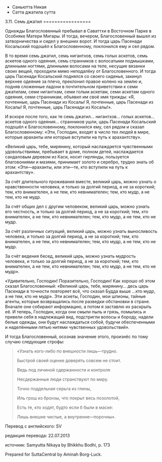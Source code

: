 









* Саньютта Никая
* Сатта джатила сутта


3\.11\. Семь джатил
\=\=\=\=\=\=\=\=\=\=\=\=\=\=\=\=\=



Однажды Благословенный пребывал в Саваттхи в Восточном Парке в Особняке Матери Мигары\. И тогда, вечером, Благословенный вышел из затворничества и сидел у внешних ворот\. И тогда царь Пасенади Косальский подошёл к Благословенному, поклонился ему и сел рядом\.


В то время семь джатил, семь нигантхов, семь голых аскетов, семь аскетов одного одеяния, семь странников с волосатыми подмышками, длинными ногтями, длинными волосами на теле, несущие вязанки своих вещей, проходили мимо неподалёку от Благословенного\. И тогда царь Пасенади Косальский поднялся со своего сиденья, закинул верхнее одеяние за плечо, преклонил правое колено на землю и, подняв сложенные ладони в почтительном приветствии к семи джатилам, семи нигантхам, семи голым аскетам, семи аскетам одного одеяния, семи странникам, объявил им своё имя трижды: «Я, почтенные, царь Пасенади из Косалы\! Я, почтенные, царь Пасенади из Косалы\! Я, почтенные, царь Пасенади из Косалы\!»\.


И вскоре после того, как те семь джатил… нигантхов… голых аскетов… аскетов одного одеяния… странников ушли, царь Пасенади Косальский подошёл к Благословенному, поклонился ему, сел рядом и сказал Благословенному: «Эти, Господин, входят в число тех людей в мире, которые араханты или которые вступили на путь к арахантству»\.


«Великий царь, тебе, мирянину, который наслаждается чувственными удовольствиями, пребывает в доме, полном детей, наслаждается сандаловым деревом из Каси, носит гирлянды, пользуется благовониями и мазями, принимает золото и серебро, трудно знать об этом: «Эти—араханты, или эти—те, кто вступили на путь к арахантству»\.


За счёт длительного проживания вместе, великий царь, можно узнать о нравственности человека, и только за долгий период, а не за короткий; тем, кто внимателен, а не тем, кто невнимателен; тем, кто мудр, а не тем, кто не мудр\.


За счёт общих дел с другим человеком, великий царь, можно узнать его честность, и только за долгий период, а не за короткий; тем, кто внимателен, а не тем, кто невнимателен; тем, кто мудр, а не тем, кто не мудр\.


За счёт различных ситуаций, великий царь, можно узнать выносливость человека, и только за долгий период, а не за короткий; тем, кто внимателен, а не тем, кто невнимателен; тем, кто мудр, а не тем, кто не мудр\.


За счёт ведения бесед, великий царь, можно узнать мудрость человека, и только за долгий период, а не за короткий; тем, кто внимателен, а не тем, кто невнимателен; тем, кто мудр, а не тем, кто не мудр»\.


«Удивительно, Господин\! Поразительно, Господин\! Как хорошо об этом сказал Благословенный: «Великий царь, тебе, мирянину… десь царь Пасенади в точности повторяет всё, что сказал Будда выше …кто мудр, а не тем, кто не мудр»\. Эти аскеты, Господин, мои шпионы, тайные агенты, которые возвращались после разведки обстановки в стране\. Вначале они собирают информацию, а потом я заставлю их раскрыть её\. И теперь, Господин, когда они смыли пыль и грязь, помылись и привели себя в надлежащий вид, подстригли волосы и бороду, надели белые одежды, они будут наслаждаться собой, будучи обеспеченными и наделёнными пятью нитями чувственных удовольствий»\.


И тогда Благословенный, осознав значение этого, произнёс по тому случаю следующие строфы:



> «Узнать кого\-либо по внешности лишь—трудно\.  
> 
> Быстрой своей оценке доверять совсем не стоит\.  
> 
> Ведь под личиной сдержанности и контроля  
> 
> Несдержанные люди странствуют по миру\.  
> 
>   
> 
> Точно поддельная серьга из глины,  
> 
> Иль грош из бронзы, что покрыт весь позолотой,  
> 
> Есть те, кто ходят, будто если б были в маске:  
> 
> Лишь внешне чистые, а внутренне—порочны»\.



Перевод с английского: SV


редакция перевода: 22\.07\.2013


источник: Samyutta Nikaya by Bhikkhu Bodhi, p\. 173


Prepared for SuttaCentral by Aminah Borg\-Luck\.






